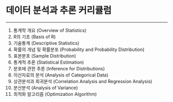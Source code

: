 # 데이터 분석과 추론 커리큘럼
***
1. 통계학 개요 (Overview of Statistics)
2. R의 기초 (Basis of R)
3. 기술통계 (Descriptive Statistics)
4. 확률의 개념 및 확률분포 (Probability and Probability Distribution)
5. 표본분포 (Sample Distribution)
6. 통계적 추론 (Statistical Estimation)
7. 분포에 관한 추론 (Inference for Distributions)
8. 이산자료의 분석 (Analysis of Categorical Data)
9. 상관분석과 회귀분석 (Correlation Analysis and Regression Analysis)
10. 분산분석 (Analysis of Variance)
11. 최적화 알고리즘 (Optimization Algorithm)
